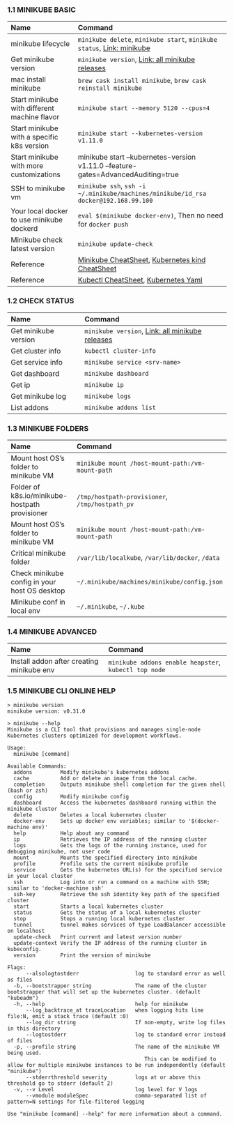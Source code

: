 ### 1.1 MINIKUBE BASIC

| Name                                         | Command                                                      |
| :------------------------------------------- | :----------------------------------------------------------- |
| minikube lifecycle                           | `minikube delete`, `minikube start`, `minikube status`, [Link: minikube](https://github.com/kubernetes/minikube) |
| Get minikube version                         | `minikube version`, [Link: all minikube releases](https://github.com/kubernetes/minikube/releases) |
| mac install minikube                         | `brew cask install minikube`, `brew cask reinstall minikube` |
| Start minikube with different machine flavor | `minikube start --memory 5120 --cpus=4`                      |
| Start minikube with a specific k8s version   | `minikube start --kubernetes-version v1.11.0`                |
| Start minikube with more customizations      | minikube start –kubernetes-version v1.11.0 –feature-gates=AdvancedAuditing=true |
| SSH to minikube vm                           | `minikube ssh`, `ssh -i ~/.minikube/machines/minikube/id_rsa docker@192.168.99.100` |
| Your local docker to use minikube dockerd    | `eval $(minikube docker-env)`, Then no need for `docker push` |
| Minikube check latest version                | `minikube update-check`                                      |
| Reference                                    | [Minikube CheatSheet](https://cheatsheet.dennyzhang.com/cheatsheet-minikube-A4), [Kubernetes kind CheatSheet](https://cheatsheet.dennyzhang.com/cheatsheet-kind-A4) |
| Reference                                    | [Kubectl CheatSheet](https://cheatsheet.dennyzhang.com/cheatsheet-kubernetes-A4), [Kubernetes Yaml](https://cheatsheet.dennyzhang.com/kubernetes-yaml-templates) |

### 1.2 CHECK STATUS

| Name                 | Command                                                      |
| :------------------- | :----------------------------------------------------------- |
| Get minikube version | `minikube version`, [Link: all minikube releases](https://github.com/kubernetes/minikube/releases) |
| Get cluster info     | `kubectl cluster-info`                                       |
| Get service info     | `minikube service <srv-name>`                                |
| Get dashboard        | `minikube dashboard`                                         |
| Get ip               | `minikube ip`                                                |
| Get minikube log     | `minikube logs`                                              |
| List addons          | `minikube addons list`                                       |

### 1.3 MINIKUBE FOLDERS

| Name                                           | Command                                          |
| :--------------------------------------------- | :----------------------------------------------- |
| Mount host OS’s folder to minikube VM          | `minikube mount /host-mount-path:/vm-mount-path` |
| Folder of k8s.io/minikube-hostpath provisioner | `/tmp/hostpath-provisioner`, `/tmp/hostpath_pv`  |
| Mount host OS’s folder to minikube VM          | `minikube mount /host-mount-path:/vm-mount-path` |
| Critical minikube folder                       | `/var/lib/localkube`, `/var/lib/docker`, `/data` |
| Check minikube config in your host OS desktop  | `~/.minikube/machines/minikube/config.json`      |
| Minikube conf in local env                     | `~/.minikube`, `~/.kube`                         |

### 1.4 MINIKUBE ADVANCED

| Name                                      | Command                                               |
| :---------------------------------------- | :---------------------------------------------------- |
| Install addon after creating minikube env | `minikube addons enable heapster`, `kubectl top node` |

### 1.5 MINIKUBE CLI ONLINE HELP

```
> minikube version
minikube version: v0.31.0

> minikube --help
Minikube is a CLI tool that provisions and manages single-node Kubernetes clusters optimized for development workflows.

Usage:
  minikube [command]

Available Commands:
  addons         Modify minikube's kubernetes addons
  cache          Add or delete an image from the local cache.
  completion     Outputs minikube shell completion for the given shell (bash or zsh)
  config         Modify minikube config
  dashboard      Access the kubernetes dashboard running within the minikube cluster
  delete         Deletes a local kubernetes cluster
  docker-env     Sets up docker env variables; similar to '$(docker-machine env)'
  help           Help about any command
  ip             Retrieves the IP address of the running cluster
  logs           Gets the logs of the running instance, used for debugging minikube, not user code
  mount          Mounts the specified directory into minikube
  profile        Profile sets the current minikube profile
  service        Gets the kubernetes URL(s) for the specified service in your local cluster
  ssh            Log into or run a command on a machine with SSH; similar to 'docker-machine ssh'
  ssh-key        Retrieve the ssh identity key path of the specified cluster
  start          Starts a local kubernetes cluster
  status         Gets the status of a local kubernetes cluster
  stop           Stops a running local kubernetes cluster
  tunnel         tunnel makes services of type LoadBalancer accessible on localhost
  update-check   Print current and latest version number
  update-context Verify the IP address of the running cluster in kubeconfig.
  version        Print the version of minikube

Flags:
      --alsologtostderr                  log to standard error as well as files
  -b, --bootstrapper string              The name of the cluster bootstrapper that will set up the kubernetes cluster. (default "kubeadm")
  -h, --help                             help for minikube
      --log_backtrace_at traceLocation   when logging hits line file:N, emit a stack trace (default :0)
      --log_dir string                   If non-empty, write log files in this directory
      --logtostderr                      log to standard error instead of files
  -p, --profile string                   The name of the minikube VM being used.
                                         	This can be modified to allow for multiple minikube instances to be run independently (default "minikube")
      --stderrthreshold severity         logs at or above this threshold go to stderr (default 2)
  -v, --v Level                          log level for V logs
      --vmodule moduleSpec               comma-separated list of pattern=N settings for file-filtered logging

Use "minikube [command] --help" for more information about a command.
```